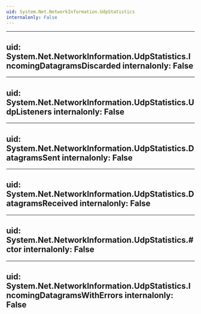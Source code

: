 ```yaml
---
uid: System.Net.NetworkInformation.UdpStatistics
internalonly: False
---
```


---
uid: System.Net.NetworkInformation.UdpStatistics.IncomingDatagramsDiscarded
internalonly: False
---

---
uid: System.Net.NetworkInformation.UdpStatistics.UdpListeners
internalonly: False
---

---
uid: System.Net.NetworkInformation.UdpStatistics.DatagramsSent
internalonly: False
---

---
uid: System.Net.NetworkInformation.UdpStatistics.DatagramsReceived
internalonly: False
---

---
uid: System.Net.NetworkInformation.UdpStatistics.#ctor
internalonly: False
---

---
uid: System.Net.NetworkInformation.UdpStatistics.IncomingDatagramsWithErrors
internalonly: False
---
